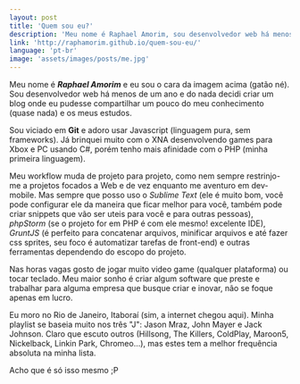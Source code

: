 ```yaml
---
layout: post
title: 'Quem sou eu?'
description: 'Meu nome é Raphael Amorim, sou desenvolvedor web há menos de um ano e decidi compartilhar um pouco do meu conhecimento e os meus estudos.'
link: 'http://raphamorim.github.io/quem-sou-eu/'
language: 'pt-br'
image: 'assets/images/posts/me.jpg'
---
```


Meu nome é ***Raphael Amorim*** e eu sou o cara da imagem acima (gatão né). Sou desenvolvedor web há menos de um ano e do nada decidi criar um blog onde eu pudesse compartilhar um pouco do meu conhecimento (quase nada) e os meus estudos.

<!-- more -->

Sou viciado em **Git** e adoro usar Javascript (linguagem pura, sem frameworks). Já brinquei muito com o XNA desenvolvendo games para Xbox e PC usando C#, porém tenho mais afinidade com o PHP (minha primeira linguagem).

Meu workflow muda de projeto para projeto, como nem sempre restrinjo-me a projetos focados a Web e de vez enquanto me aventuro em dev-mobile. Mas sempre que posso uso o *Sublime Text* (ele é muito bom, você pode configurar ele da maneira que ficar melhor para você, também pode criar snippets que vão ser uteis para você e para outras pessoas), *phpStorm* (se o projeto for em PHP é com ele mesmo! excelente IDE), *GruntJS* (é perfeito para concatenar arquivos, minificar arquivos e até fazer css sprites, seu foco é automatizar tarefas de front-end) e outras ferramentas dependendo do escopo do projeto.

Nas horas vagas gosto de jogar muito video game (qualquer plataforma) ou tocar teclado. Meu maior sonho é criar algum software que preste e trabalhar para alguma empresa que busque criar e inovar, não se foque apenas em lucro.

Eu moro no Rio de Janeiro, Itaboraí (sim, a internet chegou aqui). Minha playlist se baseia muito nos três "J": Jason Mraz, John Mayer e Jack Johnson. Claro que escuto outros (Hillsong, The Killers, ColdPlay, Maroon5, Nickelback, Linkin Park, Chromeo...), mas estes tem a melhor frequência absoluta na minha lista.

Acho que é só isso mesmo ;P
